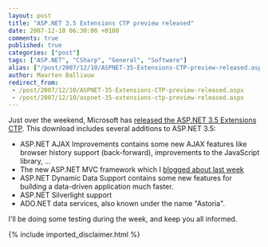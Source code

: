 ```yaml
---
layout: post
title: "ASP.NET 3.5 Extensions CTP preview released"
date: 2007-12-10 06:30:00 +0100
comments: true
published: true
categories: ["post"]
tags: ["ASP.NET", "CSharp", "General", "Software"]
alias: ["/post/2007/12/10/ASPNET-35-Extensions-CTP-preview-released.aspx", "/post/2007/12/10/aspnet-35-extensions-ctp-preview-released.aspx"]
author: Maarten Balliauw
redirect_from:
 - /post/2007/12/10/ASPNET-35-Extensions-CTP-preview-released.aspx
 - /post/2007/12/10/aspnet-35-extensions-ctp-preview-released.aspx
---
```

<p>
Just over the weekend, Microsoft has <a href="http://weblogs.asp.net/scottgu/archive/2007/12/09/asp-net-3-5-extensions-ctp-preview-released.aspx" target="_blank">released the ASP.NET 3.5 Extensions CTP</a>. This download includes several additions to ASP.NET 3.5: 
</p>
<ul>
	<li>ASP.NET AJAX Improvements contains some new AJAX features like browser history support (back-forward), improvements to the JavaScript library, ...</li>
	<li>The new ASP.NET MVC framework which I <a href="/post/2007/11/ASPNET-MVC-framework-preview-to-be-released-next-week.aspx" target="_blank">blogged about last week</a></li>
	<li>ASP.NET Dynamic Data Support contains some new features for building a data-driven application much faster.</li>
	<li>ASP.NET Silverlight support</li>
	<li>ADO.NET data services, also known under the name &quot;Astoria&quot;.</li>
</ul>
<p>
I&#39;ll be doing some testing during the week, and keep you all informed. 
</p>

{% include imported_disclaimer.html %}
